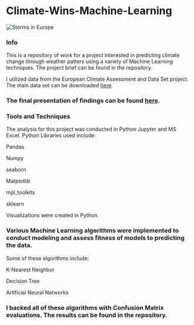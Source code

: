 # Climate-Wins-Machine-Learning

![Storms in Europe](https://d3i6fh83elv35t.cloudfront.net/static/2023/11/2023-11-02T142441Z_2106275051_RC2154A6SF0B_RTRMADP_3_EUROPE-WEATHER-BRITAIN-1200x800.jpg)

### **Info**

This is a repository of work for a project interested in predicting climate change through weather patters using a variety of Machine Learning techniques. The project brief can be found in the repository.

I utilized data from the European Climate Assessment and Data Set project. The main data set can be downloaded [here](https://s3.amazonaws.com/coach-courses-us/public/courses/da-spec-ml/Scripts/A1/Dataset-weather-prediction-dataset-processed.csv).

### The final presentation of findings can be found [here](https://drive.google.com/file/d/19yab1vSdPImxRsPxN7Qli5cAzLJP9I76/view?usp=sharing).

### **Tools and Techniques**

The analysis for this project was conducted in Python Jupyter and MS Excel. Python Libraries used include:

Pandas 

Numpy

seaborn

Matplotlib

mpl_toolkits

sklearn

Visualizations were created in Python. 

### **Various Machine Learning algorithms were implemented to conduct modeling and assess fitness of models to predicting the data.**

Some of these algorithms include:

K-Nearest Neighbor

Decision Tree

Artificial Neural Networks

### **I backed all of these algorithms with Confusion Matrix evaluations. The results can be found in the repository.**

